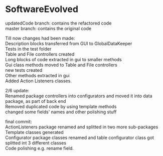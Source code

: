 # SoftwareEvolved
updatedCode branch: contains the refactored code</br>
master branch: contains the original code</br>

Till now changes had been made:</br>
Description blocks transferred from GUI to GlobalDataKeeper</br>
Tests in the test folder</br>
Table and File controllers created</br>
Long blocks of code extracted in gui to smaller methods</br>
Gui class methods moved to Table and File controllers</br>
new tests created</br>
Other methods extracted in gui</br>
Added Action Listeners classes.</br>

2/6 update:</br>
Renamed package controllers into configurators and moved it into data package, as part of back end</br>
Removed duplicated code by using template methods</br>
changed some fields' names and other polishing stuff</br>

final commit:</br>
ActionListeners package renamed and splitted in two more sub-packages</br>
Template classes generated</br>
Configurator package classes renamed and table configurator class got splitted int 3 different classes</br>
Code polishing e.g. rename field.</br>
